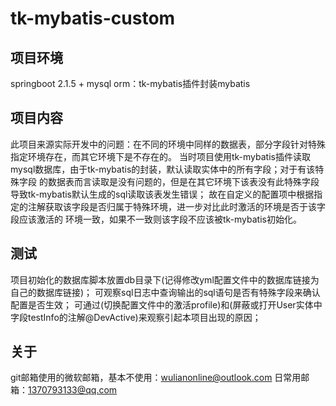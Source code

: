 # tk-mybatis-custom

## 项目环境
  springboot 2.1.5 + mysql
  orm：tk-mybatis插件封装mybatis

## 项目内容
  此项目来源实际开发中的问题：在不同的环境中同样的数据表，部分字段针对特殊指定环境存在，而其它环境下是不存在的。
  当时项目使用tk-mybatis插件读取mysql数据库，由于tk-mybatis的封装，默认读取实体中的所有字段；对于有该特殊字段
  的数据表而言读取是没有问题的，但是在其它环境下该表没有此特殊字段导致tk-mybatis默认生成的sql读取该表发生错误；
  故在自定义的配置项中根据指定的注解获取该字段是否归属于特殊环境，进一步对比此时激活的环境是否于该字段应该激活的
  环境一致，如果不一致则该字段不应该被tk-mybatis初始化。

## 测试
  项目初始化的数据库脚本放置db目录下(记得修改yml配置文件中的数据库链接为自己的数据库链接)；
  可观察sql日志中查询输出的sql语句是否有特殊字段来确认配置是否生效；
  可通过(切换配置文件中的激活profile)和(屏蔽或打开User实体中字段testInfo的注解@DevActive)来观察引起本项目出现的原因；

## 关于
  git邮箱使用的微软邮箱，基本不使用：wulianonline@outlook.com
  日常用邮箱：1370793133@qq.com 
  